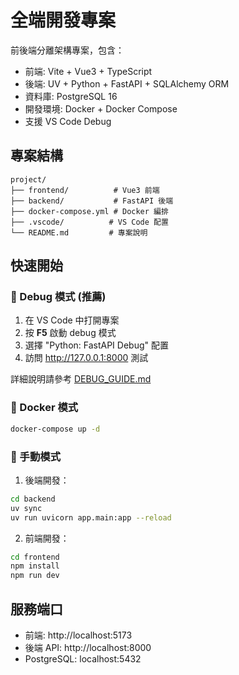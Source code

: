 # 全端開發專案

前後端分離架構專案，包含：

- 前端: Vite + Vue3 + TypeScript
- 後端: UV + Python + FastAPI + SQLAlchemy ORM
- 資料庫: PostgreSQL 16
- 開發環境: Docker + Docker Compose
- 支援 VS Code Debug

## 專案結構

```
project/
├── frontend/          # Vue3 前端
├── backend/           # FastAPI 後端
├── docker-compose.yml # Docker 編排
├── .vscode/          # VS Code 配置
└── README.md         # 專案說明
```

## 快速開始

### 🐛 Debug 模式 (推薦)

1. 在 VS Code 中打開專案
2. 按 **F5** 啟動 debug 模式
3. 選擇 "Python: FastAPI Debug" 配置
4. 訪問 http://127.0.0.1:8000 測試

詳細說明請參考 [DEBUG_GUIDE.md](DEBUG_GUIDE.md)

### 🐳 Docker 模式

```bash
docker-compose up -d
```

### 🔧 手動模式

1. 後端開發：

```bash
cd backend
uv sync
uv run uvicorn app.main:app --reload
```

2. 前端開發：

```bash
cd frontend
npm install
npm run dev
```

## 服務端口

- 前端: http://localhost:5173
- 後端 API: http://localhost:8000
- PostgreSQL: localhost:5432
